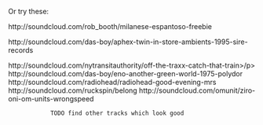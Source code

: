 
Or try these:

<p class="url">http://soundcloud.com/rob_booth/milanese-espantoso-freebie</p>
			<p class="url">http://soundcloud.com/das-boy/aphex-twin-in-store-ambients-1995-sire-records</p>
			<p class="url">http://soundcloud.com/nytransitauthority/off-the-traxx-catch-that-train>/p>
				http://soundcloud.com/das-boy/eno-another-green-world-1975-polydor
				http://soundcloud.com/radiohead/radiohead-good-evening-mrs
				http://soundcloud.com/ruckspin/belong
				http://soundcloud.com/omunit/ziro-oni-om-units-wrongspeed

				TODO find other tracks which look good